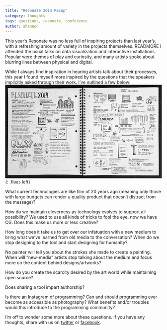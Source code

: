 ```yaml
---
title: "Resonate 2014 Recap"
category: thoughts
tags: questions, resonate, conference
author: shannon
---
```


This year’s Resonate was no less full of inspiring projects than last year’s, with a refreshing amount of variety in the projects themselves. READMORE I attended the usual talks on data visualization and interactive installations. Popular were themes of play and curiosity, and many artists spoke about blurring lines between physical and digital.

While I always find inspiration in hearing artists talk about their processes, this year I found myself more inspired by the questions that the speakers implicitly asked through their work. I’ve outlined a few below:
![Resonate 2014 Sketchnotes](04-17-resonaterecap/sketchnotes.jpg){: .float-left}

What current technologies are like film of 20 years ago (meaning only those with large budgets can render a quality product that doesn’t distract from the message)?

How do we maintain cleverness as technology evolves to support all possibility? We used to use all kinds of tricks to fool the eye, now we have CG. Does this make us more or less creative?

How long does it take us to get over our infatuation with a new medium to bring what we’ve learned from old media to the conversation? When do we stop designing to the tool and start designing for humanity?

No painter will tell you about the strokes she made to create a painting. When will “new-media” artists stop talking about the medium and focus more on the content behind designs/artworks?

How do you create the scarcity desired by the art world while maintaining open source?

Does sharing a tool impart authorship?

Is there an Instagram of programming? Can and should programming ever become as accessible as photography? What benefits and/or troubles would this introduce to the programming community?

I’m off to wonder some more about these questions. If you have any thoughts, share with us on [twitter](http://www.twitter.com/veryartificial) or [facebook](http://facebook.com/veryartificial).

